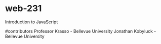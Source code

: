 # web-231
Introduction to JavaScript

#contributors
Professor Krasso - Bellevue University
Jonathan Kobyluck - Bellevue University